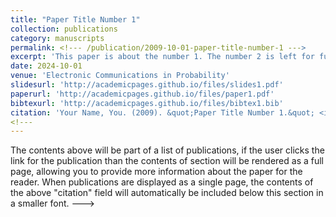 ```yaml
---
title: "Paper Title Number 1"
collection: publications
category: manuscripts
permalink: <!--- /publication/2009-10-01-paper-title-number-1 --->
excerpt: 'This paper is about the number 1. The number 2 is left for future work.'
date: 2024-10-01
venue: 'Electronic Communications in Probability'
slidesurl: 'http://academicpages.github.io/files/slides1.pdf'
paperurl: 'http://academicpages.github.io/files/paper1.pdf'
bibtexurl: 'http://academicpages.github.io/files/bibtex1.bib'
citation: 'Your Name, You. (2009). &quot;Paper Title Number 1.&quot; <i>Journal 1</i>. 1(1).'
<!---
---
```

The contents above will be part of a list of publications, if the user clicks the link for the publication than the contents of section will be rendered as a full page, allowing you to provide more information about the paper for the reader. When publications are displayed as a single page, the contents of the above "citation" field will automatically be included below this section in a smaller font. --->
